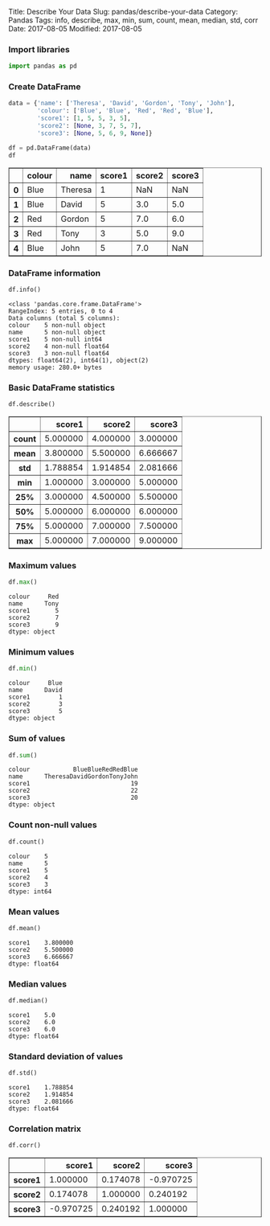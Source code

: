 Title: Describe Your Data
Slug: pandas/describe-your-data
Category: Pandas
Tags: info, describe, max, min, sum, count, mean, median, std, corr
Date: 2017-08-05
Modified: 2017-08-05

### Import libraries


```python
import pandas as pd
```

### Create DataFrame


```python
data = {'name': ['Theresa', 'David', 'Gordon', 'Tony', 'John'],
        'colour': ['Blue', 'Blue', 'Red', 'Red', 'Blue'],
        'score1': [1, 5, 5, 3, 5],
        'score2': [None, 3, 7, 5, 7],
        'score3': [None, 5, 6, 9, None]}

df = pd.DataFrame(data)
df
```




<div>
<style>
    .dataframe thead tr:only-child th {
        text-align: right;
    }

    .dataframe thead th {
        text-align: left;
    }

    .dataframe tbody tr th {
        vertical-align: top;
    }
</style>
<table border="1" class="dataframe">
  <thead>
    <tr style="text-align: right;">
      <th></th>
      <th>colour</th>
      <th>name</th>
      <th>score1</th>
      <th>score2</th>
      <th>score3</th>
    </tr>
  </thead>
  <tbody>
    <tr>
      <th>0</th>
      <td>Blue</td>
      <td>Theresa</td>
      <td>1</td>
      <td>NaN</td>
      <td>NaN</td>
    </tr>
    <tr>
      <th>1</th>
      <td>Blue</td>
      <td>David</td>
      <td>5</td>
      <td>3.0</td>
      <td>5.0</td>
    </tr>
    <tr>
      <th>2</th>
      <td>Red</td>
      <td>Gordon</td>
      <td>5</td>
      <td>7.0</td>
      <td>6.0</td>
    </tr>
    <tr>
      <th>3</th>
      <td>Red</td>
      <td>Tony</td>
      <td>3</td>
      <td>5.0</td>
      <td>9.0</td>
    </tr>
    <tr>
      <th>4</th>
      <td>Blue</td>
      <td>John</td>
      <td>5</td>
      <td>7.0</td>
      <td>NaN</td>
    </tr>
  </tbody>
</table>
</div>



### DataFrame information


```python
df.info()
```

    <class 'pandas.core.frame.DataFrame'>
    RangeIndex: 5 entries, 0 to 4
    Data columns (total 5 columns):
    colour    5 non-null object
    name      5 non-null object
    score1    5 non-null int64
    score2    4 non-null float64
    score3    3 non-null float64
    dtypes: float64(2), int64(1), object(2)
    memory usage: 280.0+ bytes


### Basic DataFrame statistics


```python
df.describe()
```




<div>
<style>
    .dataframe thead tr:only-child th {
        text-align: right;
    }

    .dataframe thead th {
        text-align: left;
    }

    .dataframe tbody tr th {
        vertical-align: top;
    }
</style>
<table border="1" class="dataframe">
  <thead>
    <tr style="text-align: right;">
      <th></th>
      <th>score1</th>
      <th>score2</th>
      <th>score3</th>
    </tr>
  </thead>
  <tbody>
    <tr>
      <th>count</th>
      <td>5.000000</td>
      <td>4.000000</td>
      <td>3.000000</td>
    </tr>
    <tr>
      <th>mean</th>
      <td>3.800000</td>
      <td>5.500000</td>
      <td>6.666667</td>
    </tr>
    <tr>
      <th>std</th>
      <td>1.788854</td>
      <td>1.914854</td>
      <td>2.081666</td>
    </tr>
    <tr>
      <th>min</th>
      <td>1.000000</td>
      <td>3.000000</td>
      <td>5.000000</td>
    </tr>
    <tr>
      <th>25%</th>
      <td>3.000000</td>
      <td>4.500000</td>
      <td>5.500000</td>
    </tr>
    <tr>
      <th>50%</th>
      <td>5.000000</td>
      <td>6.000000</td>
      <td>6.000000</td>
    </tr>
    <tr>
      <th>75%</th>
      <td>5.000000</td>
      <td>7.000000</td>
      <td>7.500000</td>
    </tr>
    <tr>
      <th>max</th>
      <td>5.000000</td>
      <td>7.000000</td>
      <td>9.000000</td>
    </tr>
  </tbody>
</table>
</div>



### Maximum values


```python
df.max()
```




    colour     Red
    name      Tony
    score1       5
    score2       7
    score3       9
    dtype: object



### Minimum values


```python
df.min()
```




    colour     Blue
    name      David
    score1        1
    score2        3
    score3        5
    dtype: object



### Sum of values


```python
df.sum()
```




    colour            BlueBlueRedRedBlue
    name      TheresaDavidGordonTonyJohn
    score1                            19
    score2                            22
    score3                            20
    dtype: object



### Count non-null values


```python
df.count()
```




    colour    5
    name      5
    score1    5
    score2    4
    score3    3
    dtype: int64



### Mean values


```python
df.mean()
```




    score1    3.800000
    score2    5.500000
    score3    6.666667
    dtype: float64



### Median values


```python
df.median()
```




    score1    5.0
    score2    6.0
    score3    6.0
    dtype: float64



### Standard deviation of values


```python
df.std()
```




    score1    1.788854
    score2    1.914854
    score3    2.081666
    dtype: float64



### Correlation matrix


```python
df.corr()
```




<div>
<style>
    .dataframe thead tr:only-child th {
        text-align: right;
    }

    .dataframe thead th {
        text-align: left;
    }

    .dataframe tbody tr th {
        vertical-align: top;
    }
</style>
<table border="1" class="dataframe">
  <thead>
    <tr style="text-align: right;">
      <th></th>
      <th>score1</th>
      <th>score2</th>
      <th>score3</th>
    </tr>
  </thead>
  <tbody>
    <tr>
      <th>score1</th>
      <td>1.000000</td>
      <td>0.174078</td>
      <td>-0.970725</td>
    </tr>
    <tr>
      <th>score2</th>
      <td>0.174078</td>
      <td>1.000000</td>
      <td>0.240192</td>
    </tr>
    <tr>
      <th>score3</th>
      <td>-0.970725</td>
      <td>0.240192</td>
      <td>1.000000</td>
    </tr>
  </tbody>
</table>
</div>
